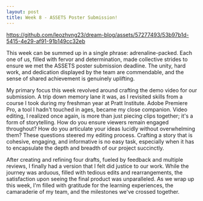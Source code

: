 ```yaml
---
layout: post
title: Week 8 - ASSETS Poster Submission!
---
```

https://github.com/leozhvng23/dream-blog/assets/57277493/53b97b1d-5415-4e29-af91-91b149cc32eb

This week can be summed up in a single phrase: adrenaline-packed. Each one of us, filled with fervor and determination, made collective strides to ensure we met the ASSETS poster submission deadline. The unity, hard work, and dedication displayed by the team are commendable, and the sense of shared achievement is genuinely uplifting.

My primary focus this week revolved around crafting the demo video for our submission. A trip down memory lane it was, as I revisited skills from a course I took during my freshman year at Pratt Institute. Adobe Premiere Pro, a tool I hadn't touched in ages, became my close companion. Video editing, I realized once again, is more than just piecing clips together; it's a form of storytelling. How do you ensure viewers remain engaged throughout? How do you articulate your ideas lucidly without overwhelming them? These questions steered my editing process. Crafting a story that is cohesive, engaging, and informative is no easy task, especially when it has to encapsulate the depth and breadth of our project succinctly.

After creating and refining four drafts, fueled by feedback and multiple reviews, I finally had a version that I felt did justice to our work. While the journey was arduous, filled with tedious edits and rearrangements, the satisfaction upon seeing the final product was unparalleled. As we wrap up this week, I'm filled with gratitude for the learning experiences, the camaraderie of my team, and the milestones we've crossed together.
